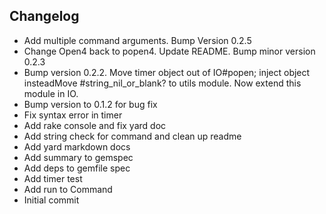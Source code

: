 ## Changelog
* Add multiple command arguments.  Bump Version 0.2.5
* Change Open4 back to popen4.  Update README.  Bump minor version 0.2.3
* Bump version 0.2.2. Move timer object out of IO#popen; inject object insteadMove #string_nil_or_blank? to utils module.  Now extend this module in IO.
* Bump version to 0.1.2 for bug fix
* Fix syntax error in timer
* Add rake console and fix yard doc
* Add string check for command and clean up readme
* Add yard markdown docs
* Add summary to gemspec
* Add deps to gemfile spec
* Add timer test
* Add run to Command
* Initial commit
